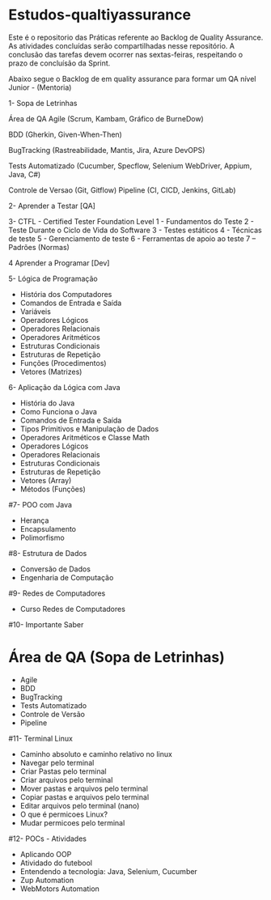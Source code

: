 # Estudos-qualtiyassurance

Este é o repositorio das Práticas referente ao Backlog de Quality Assurance.
As atividades concluídas serão compartilhadas nesse repositório.
A conclusão das tarefas devem ocorrer nas sextas-feiras, respeitando o prazo de concluísão da Sprint.

Abaixo segue o Backlog de em quality assurance para formar um QA nível Junior - (Mentoria)

1- Sopa de Letrinhas

Área de QA
Agile
(Scrum, Kambam, Gráfico de BurneDow)

BDD
(Gherkin, Given-When-Then)

BugTracking
(Rastreabilidade, Mantis, Jira, Azure DevOPS)

Tests Automatizado
(Cucumber, Specflow, Selenium WebDriver, Appium, Java, C#)

Controle de Versao
(Git, Gitflow)
Pipeline
(CI, CICD, Jenkins, GitLab)

2- Aprender a Testar [QA]

3- CTFL - Certified Tester Foundation Level
1 - Fundamentos do Teste
2 - Teste Durante o Ciclo de Vida do Software
3 - Testes estáticos
4 - Técnicas de teste
5 - Gerenciamento de teste
6 - Ferramentas de apoio ao teste
7 – Padrões (Normas)

4 Aprender a Programar [Dev]

5- Lógica de Programação
- História dos Computadores
- Comandos de Entrada e Saída
- Variáveis
- Operadores Lógicos
- Operadores Relacionais
- Operadores Aritméticos
- Estruturas Condicionais
- Estruturas de Repetição
- Funções (Procedimentos)
- Vetores (Matrizes)

6- Aplicação da Lógica com Java
- História do Java
- Como Funciona o Java
- Comandos de Entrada e Saída
- Tipos Primitivos e Manipulação de Dados
- Operadores Aritméticos e Classe Math
- Operadores Lógicos
- Operadores Relacionais
- Estruturas Condicionais
- Estruturas de Repetição
- Vetores (Array)
- Métodos (Funções)

#7- POO com Java
- Herança
- Encapsulamento
- Polimorfismo

#8- Estrutura de Dados
- Conversão de Dados
- Engenharia de Computação

 #9- Redes de Computadores
- Curso Redes de Computadores

#10-  Importante Saber
# Área de QA (Sopa de Letrinhas)
- Agile
- BDD
- BugTracking
- Tests Automatizado
- Controle de Versão
- Pipeline

#11-  Terminal Linux
- Caminho absoluto e caminho relativo no linux
- Navegar pelo terminal
- Criar Pastas pelo terminal
- Criar arquivos pelo terminal
- Mover pastas e arquivos pelo terminal
- Copiar pastas e arquivos pelo terminal
- Editar arquivos pelo terminal (nano)
- O que é permicoes Linux?
- Mudar permicoes pelo terminal

#12- POCs - Atividades
- Aplicando OOP
- Atividado do futebool
- Entendendo a tecnologia: Java, Selenium, Cucumber
- Zup Automation
- WebMotors Automation







